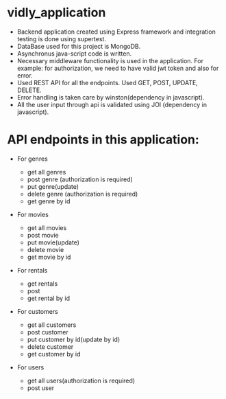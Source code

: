 # vidly_application

- Backend application created using Express framework and integration testing is done using supertest.
- DataBase used for this project is MongoDB.
- Asynchronus java-script code is written.
- Necessary middleware functionality is used in the application. For example: for authorization, we need to have valid jwt token and also for error.
- Used REST API for all the endpoints. Used GET, POST, UPDATE, DELETE.
- Error handling is taken care by winston(dependency in javascript).
- All the user input through api is validated using JOI (dependency in javascript).

# API endpoints in this application:

- For genres
  - get all genres
  - post genre (authorization is required)
  - put genre(update)
  - delete genre (authorization is required)
  - get genre by id

- For movies
  - get all movies
  - post movie
  - put movie(update)
  - delete movie
  - get movie by id

- For rentals
  - get rentals
  - post
  - get rental by id

- For customers
  - get all customers
  - post customer
  - put customer by id(update by id)
  - delete customer
  - get customer by id

- For users
  - get all users(authorization is required)
  - post user


